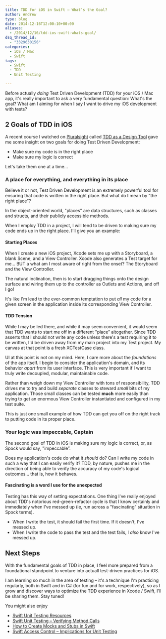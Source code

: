 ```yaml
---
title: TDD for iOS in Swift – What’s the Goal?
author: Andrew
type: blog
date: 2014-12-16T12:00:10+00:00
aliases:
  - /2014/12/16/tdd-ios-swift-whats-goal/
dsq_thread_id:
  - "3329630156"
categories:
  - iOS / Mac
  - Swift
tags:
  - Swift
  - TDD
  - Unit Testing

---
```

Before actually _doing_ Test Driven Development (TDD) for your iOS / Mac app, it's really important to ask a very fundamental question: What's the goal? What am I aiming for when I say I want to drive my iOS development with tests?

## 2 Goals of TDD in iOS

A recent course I watched on [Pluralsight][1] called [TDD as a Design Tool][2] gave me some insight on two goals for doing Test Driven Development:

  * Make sure my code is in the right place
  * Make sure my logic is correct

Let's take them one at a time&#8230;

### A place for everything, and everything in its place

Believe it or not, Test Driven Development is an extremely powerful tool for ensuring that code is written in the right place. But what do I mean by "the right place&#8221;?

In the object-oriented world, "places&#8221; are data structures, such as classes and structs, and their publicly accessible methods.

When I employ TDD in a project, I will tend to be driven to making sure my code ends up in the right place. I'll give you an example:

#### Starting Places

When I create a new iOS project, Xcode sets me up with a Storyboard, a blank Scene, and a View Controller. Xcode also generates a Test target for me&#8230; BUT a what am I most aware of right from the onset? The Storyboard and the View Controller.

The natural inclination, then is to start dragging things onto the design surface and wiring them up to the controller as Outlets and Actions, and off I go!

It's like I'm lead to the ever-common temptation to put _all_ my code for a given screen in the application inside its corresponding View Controller.

#### TDD Tension

While I may be led there, and while it may seem convenient, it would seem that TDD wants to start me off in a different "place&#8221; altogether. Since TDD asserts that I should not write any code unless there's a test requiring it to be written, I'd be driven away from my main project into my Test project. My canvas at that point is a fresh XCTestCase class.

UI at this point is not on my mind. Here, I care more about the _foundations_ of the app itself. I begin to consider the application's domain, and its behavior _apart_ from its user interface. This is very important if I want to truly write decoupled, modular, maintainable code.

Rather than weigh down my View Controller with tons of responsibility, TDD drives me to try and build _separate_ classes to steward _small_ bits of my application. Those small classes can be tested **much** more easily than trying to get an enormous View Controller instantiated and configured in my test suite.

This is just one small example of how TDD can get you off on the right track to putting code in its proper place.

### Your logic was impeccable, Captain

The second goal of TDD in iOS is making sure my logic is correct, or, as Spock would say, "impeccable&#8221;.

Does my application's code do what it _should_ do? Can I write my code in such a way that I can easily verify it? TDD, by nature, pushes me in the direction of being able to verify the accuracy of my code's logical outcomes&#8230; that is, how it behaves.

#### Fascinating is a word I use for the unexpected

Testing has this way of setting expectations. One thing I've really enjoyed about TDD's notorious red-green-refactor cycle is that I know certainly and immediately when I've messed up (ie, run across a "fascinating&#8221; situation in Spock terms).

  * When I write the test, it should fail the first time. If it doesn't, I've messed up.
  * When I write the code to pass the test and the test fails, I _also_ know I've messed up.

## Next Steps

With the fundamental goals of TDD in place, I feel more prepared from a foundational standpoint to venture into actuall test-driven practices for iOS.

I am learning so much in the area of testing – it's a technique I'm practicing regularly, both in Swift and in C# (for fun and for work, respectively), so as I grow and discover ways to optimize the TDD experience in Xcode / Swift, I'll be sharing them. Stay tuned!

<div class="related-posts">
  You might also enjoy</p> 
  
  <ul>
    <li>
      <a href="http://www.andrewcbancroft.com/2014/12/19/swift-unit-testing-resources/" title="Swift Unit Testing Resources">Swift Unit Testing Resources</a>
    </li>
    <li>
      <a href="http://www.andrewcbancroft.com/2014/12/22/swift-unit-testing-verifying-method-calls/" title="Swift Unit Testing – Verifying Method Calls">Swift Unit Testing – Verifying Method Calls</a>
    </li>
    <li>
      <a href="http://www.andrewcbancroft.com/2014/07/15/how-to-create-mocks-and-stubs-in-swift/" title="How to Create Mocks and Stubs in Swift">How to Create Mocks and Stubs in Swift</a>
    </li>
    <li>
      <a href="http://www.andrewcbancroft.com/2014/07/22/swift-access-control-implications-for-unit-testing/" title="Swift Access Control – Implications for Unit Testing">Swift Access Control – Implications for Unit Testing</a>
    </li>
  </ul>
</div>

 [1]: http://www.pluralsight.com "Pluralsight"
 [2]: http://www.pluralsight.com/courses/tdd-as-design-tool "Pluralsight - TDD as a Design Tool"
